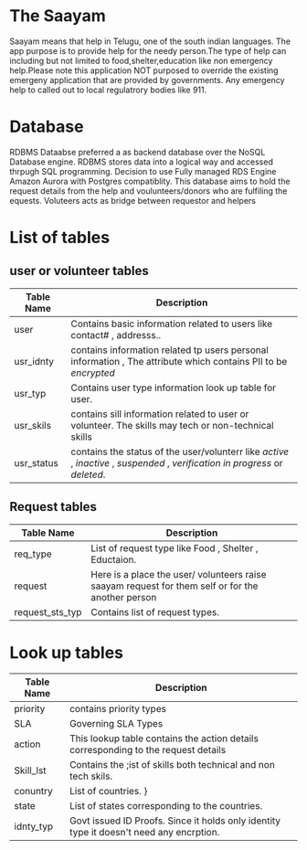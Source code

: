 
# The Saayam
<p>
Saayam means that help in Telugu, one of the south indian languages. The app purpose is to provide help for the needy person.The type of help can including but not limited to food,shelter,education like non emergency help.Please note this application NOT purposed to override the existing emergeny application that are provided by governments. Any emergency help to called out to local regulatrory bodies like 911. </p>

# Database 
 <p> RDBMS Dataabse preferred a as backend database over the NoSQL Database engine.
 RDBMS stores data into a logical way and accessed thrpugh SQL programming. 
 Decision to use Fully managed RDS Engine Amazon Aurora with Postgres compatiblity.
 This database aims to hold the request details from the help and voulunteers/donors who are fulfiling the equests. Voluteers acts as bridge between requestor and helpers </p>
 
 # List of tables 
 ## user or volunteer tables
   | Table Name | Description                                                                                                      | 
   | ---------- | ---------------------------------------------------------------------------------------------------------------- |
   | user | Contains basic information related to users like contact# , addresss.. | 
   | usr_idnty | contains information related tp users personal information , The attribute which contains PII to be *encrypted* |
   | usr_typ | Contains user type information look up table for user. |
   | usr_skils | contains sill information related to user or volunteer. The skills may tech or non-technical skills |
   | usr_status | contains the status of the user/volunterr like *active* , *inactive* , *suspended* , *verification in progress* or *deleted*. |

 ## Request tables
 | Table Name | Description | 
   | ---------- | ----------- |
   | req_type |    List of request type like Food , Shelter , Eductaion. |
   | request  | Here is a place the user/ volunteers raise saayam request for them self or for the another person | 
   | request_sts_typ | Contains list of request types. | 
   
      
 # Look up tables
  | Table Name | Description |
  | ---------- | ----------- |
  | priority | contains priority types |
  | SLA | Governing SLA Types |
  | action | This lookup table contains the action details corresponding to the request details |
  | Skill_lst | Contains the ;ist of skills both technical and non tech skils.|
  | conuntry | List of countries. } 
  | state    | List of states corresponding to the countries.| 
  | idnty_typ | Govt issued ID Proofs. Since it holds only identity type it doesn't need any encrption. |
  


  
  

 

  
 
 
